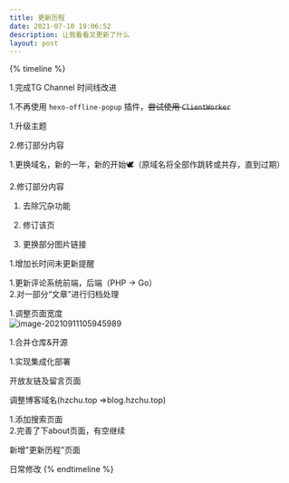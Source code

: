```yaml
---
title: 更新历程
date: 2021-07-10 19:06:52
description: 让我看看又更新了什么
layout: post
---
```


{% timeline %}
<!-- node 2024/2/25 -->
1.完成TG Channel 时间线改进
<!-- node 2024/2/15 -->
1.不再使用 `hexo-offline-popup` 插件，~~尝试使用 `ClientWorker`~~

<!-- node 2024/2/06 -->
1.升级主题

2.修订部分内容
<!-- node 2023/1/21 -->
1.更换域名，新的一年，新的开始🕊️（原域名将全部作跳转或共存，直到过期）

2.修订部分内容
<!-- node 2022/8/18 -->

1. 去除冗杂功能

2. 修订该页

3. 更换部分图片链接

<!-- node 11/26 -->
1\.增加长时间未更新提醒
<!-- node 10/29 -->
1\.更新评论系统前端，后端（PHP -> Go）<br>2.对一部分“文章”进行归档处理

<!-- node 9/11 -->
1\.调整页面宽度<br>![image-20210911105945989](https://onep.hzchu.top/mount/pic/2021/09/d4c4fe0a9738db2849de1090af4d8b06.png)

<!-- node 9/10 -->
1\.合并仓库&开源
<!-- node 7/30 -->
1\.实现集成化部署
<!-- node 7/29 -->
开放友链及留言页面
<!-- node 7/28 -->
调整博客域名(hzchu.top =>blog.hzchu.top)
<!-- node 7/20 -->
1\.添加搜索页面<br>2.完善了下about页面，有空继续
<!-- node 7/17 -->
新增"更新历程"页面
<!-- node 2021/5/?\~2021/7/14 -->
日常修改
{% endtimeline %}